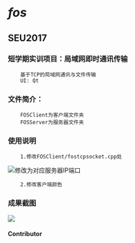 # *fos*
##  SEU2017
###  短学期实训项目：局域网即时通讯传输
		基于TCP的局域网通讯与文件传输
		UI: Qt

###	 文件简介：
		FOSClient为客户端文件夹
		FOSServer为服务器文件夹
###	 使用说明
		1.修改FOSClient/fostcpsocket.cpp处
![修改为对应服务器IP端口](https://github.com/northmachine/fos/blob/master/readmejpg/client_ip_port.png "修改这两处")

		2.修改客户端颜色
	
###	 成果截图
![](https://github.com/northmachine/fos/blob/master/readmejpg/login.png)

#### Contributor
		

